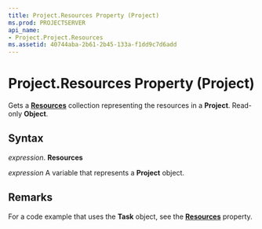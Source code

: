 ```yaml
---
title: Project.Resources Property (Project)
ms.prod: PROJECTSERVER
api_name:
- Project.Project.Resources
ms.assetid: 40744aba-2b61-2b45-133a-f1dd9c7d6add
---
```



# Project.Resources Property (Project)

Gets a  **[Resources](resources-object-project.md)** collection representing the resources in a **Project**. Read-only **Object**.


## Syntax

 _expression_. **Resources**

 _expression_ A variable that represents a **Project** object.


## Remarks

For a code example that uses the  **Task** object, see the **[Resources](task-resources-property-project.md)** property.


